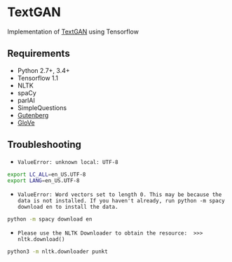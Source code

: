 TextGAN
=======
Implementation of [TextGAN](https://c4209155-a-62cb3a1a-s-sites.googlegroups.com/site/nips2016adversarial/WAT16_paper_20.pdf?attachauth=ANoY7cqpAyY5CnhFXJnMkCb5JpTtM-SAdM3a4lGtDwHTc9Zgk1_S4ARZEA-GChW9mUOEN13e58IlNJHZER3DxCvDrRJSayUeM-Ss9rAxYl7eTVCUtzyxoI53o2lBASgxjnGammqZB8XODyoMwO_mjKSgTA2eMAih2nXVG9XyEugbJ2FfoEj4YEw-RxOPVOzzY55zvyHBA6DmnNRnlFn6e7s_pgUu5vySPGse-6EUi4aWkI-kFo5pl9E%3D&attredirects=0) using Tensorflow

Requirements
------------
- Python 2.7+, 3.4+
- Tensorflow 1.1
- NLTK
- spaCy
- parlAI
- SimpleQuestions
- [Gutenberg](https://web.eecs.umich.edu/~lahiri/gutenberg_dataset.html)
- [GloVe](https://nlp.stanford.edu/projects/glove/)

Troubleshooting
---------------
- `ValueError: unknown local: UTF-8`

```bash
export LC_ALL=en_US.UTF-8
export LANG=en_US.UTF-8
```

- `ValueError: Word vectors set to length 0. This may be because the data is not installed. If you haven't already, run python -m spacy download en to install the data.`

```bash
python -m spacy download en
```

- `Please use the NLTK Downloader to obtain the resource:  >>> nltk.download()`

```bash
python3 -m nltk.downloader punkt
```
